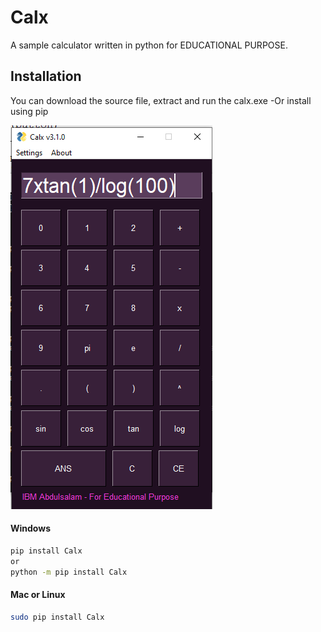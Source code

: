 # Calx
A sample calculator written in python for EDUCATIONAL PURPOSE.

  
## Installation
You can download the source file, extract and run the calx.exe
	-Or
install using pip


![care](https://github.com/moriire/Calx/blob/master/assets/pycal.PNG)

#### Windows
```sh
pip install Calx
or
python -m pip install Calx
```

#### Mac or Linux
```sh
sudo pip install Calx
```
